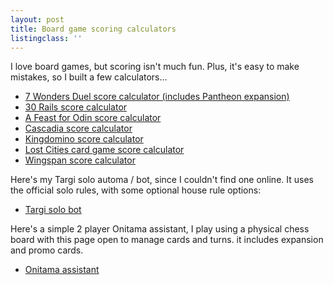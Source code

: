 ```yaml
---
layout: post
title: Board game scoring calculators
listingclass: ''
---
```


I love board games, but scoring isn't much fun. Plus, it's easy to make mistakes, so I built a few calculators...

- [7 Wonders Duel score calculator (includes Pantheon expansion)](//ronansprake.co.uk/7-wonders-duel-score-calculator)
- [30 Rails score calculator](//ronansprake.co.uk/30-rails-score-calculator)
- [A Feast for Odin score calculator](//ronansprake.co.uk/feast-for-odin-score-calculator)
- [Cascadia score calculator](//ronansprake.co.uk/cascadia-score-calculator)
- [Kingdomino score calculator](//ronansprake.co.uk/kingdomino-score-calculator)
- [Lost Cities card game score calculator](//ronansprake.co.uk/lost-cities-score-calculator)
- [Wingspan score calculator](//ronansprake.co.uk/wingspan-score-calculator)

Here's my Targi solo automa / bot, since I couldn't find one online. It uses the official solo rules, with some optional house rule options:

- [Targi solo bot](//ronansprake.co.uk/targi-solo-automa)

Here's a simple 2 player Onitama assistant, I play using a physical chess board with this page open to manage cards and turns. it includes expansion and promo cards.

- [Onitama assistant](//ronansprake.co.uk/onitama-assistant)

